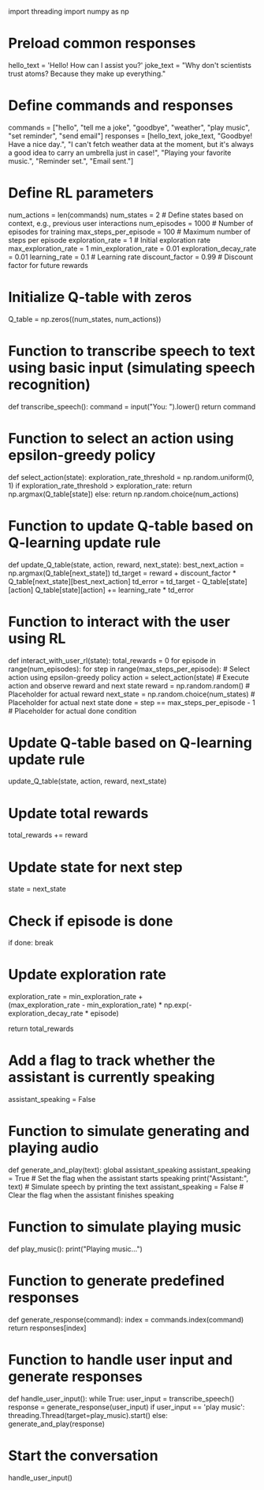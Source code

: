 import threading
import numpy as np

# Preload common responses
hello_text = 'Hello! How can I assist you?'
joke_text = "Why don't scientists trust atoms? Because they make up everything."

# Define commands and responses
commands = ["hello", "tell me a joke", "goodbye", "weather", "play music", "set reminder", "send email"]
responses = [hello_text, joke_text, "Goodbye! Have a nice day.", "I can't fetch weather data at the moment, but it's always a good idea to carry an umbrella just in case!", "Playing your favorite music.", "Reminder set.", "Email sent."]

# Define RL parameters
num_actions = len(commands)
num_states = 2  # Define states based on context, e.g., previous user interactions
num_episodes = 1000  # Number of episodes for training
max_steps_per_episode = 100  # Maximum number of steps per episode
exploration_rate = 1  # Initial exploration rate
max_exploration_rate = 1
min_exploration_rate = 0.01
exploration_decay_rate = 0.01
learning_rate = 0.1  # Learning rate
discount_factor = 0.99  # Discount factor for future rewards

# Initialize Q-table with zeros
Q_table = np.zeros((num_states, num_actions))

# Function to transcribe speech to text using basic input (simulating speech recognition)
def transcribe_speech():
    command = input("You: ").lower()
    return command

# Function to select an action using epsilon-greedy policy
def select_action(state):
    exploration_rate_threshold = np.random.uniform(0, 1)
    if exploration_rate_threshold > exploration_rate:
        return np.argmax(Q_table[state])
    else:
        return np.random.choice(num_actions)

# Function to update Q-table based on Q-learning update rule
def update_Q_table(state, action, reward, next_state):
    best_next_action = np.argmax(Q_table[next_state])
    td_target = reward + discount_factor * Q_table[next_state][best_next_action]
    td_error = td_target - Q_table[state][action]
    Q_table[state][action] += learning_rate * td_error

# Function to interact with the user using RL
def interact_with_user_rl(state):
    total_rewards = 0
    for episode in range(num_episodes):
        for step in range(max_steps_per_episode):
            # Select action using epsilon-greedy policy
            action = select_action(state)
            # Execute action and observe reward and next state
            reward = np.random.random()  # Placeholder for actual reward
            next_state = np.random.choice(num_states)  # Placeholder for actual next state
            done = step == max_steps_per_episode - 1  # Placeholder for actual done condition

# Update Q-table based on Q-learning update rule
update_Q_table(state, action, reward, next_state)

# Update total rewards
total_rewards += reward

# Update state for next step
state = next_state

# Check if episode is done
if done:
    break

# Update exploration rate
exploration_rate = min_exploration_rate + \
                   (max_exploration_rate - min_exploration_rate) * np.exp(-exploration_decay_rate * episode)

return total_rewards


# Add a flag to track whether the assistant is currently speaking
assistant_speaking = False

# Function to simulate generating and playing audio
def generate_and_play(text):
    global assistant_speaking
    assistant_speaking = True  # Set the flag when the assistant starts speaking
    print("Assistant:", text)  # Simulate speech by printing the text
    assistant_speaking = False  # Clear the flag when the assistant finishes speaking

# Function to simulate playing music
def play_music():
    print("Playing music...")

# Function to generate predefined responses
def generate_response(command):
    index = commands.index(command)
    return responses[index]

# Function to handle user input and generate responses
def handle_user_input():
    while True:
        user_input = transcribe_speech()
        response = generate_response(user_input)
        if user_input == 'play music':
            threading.Thread(target=play_music).start()
        else:
            generate_and_play(response)

# Start the conversation
handle_user_input()
